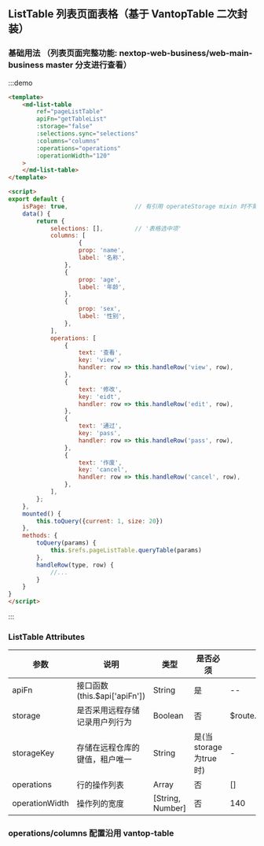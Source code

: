 <!--
 * @Author: lingyong.zeng
 * @Date: 2021-08-06 15:37:00
 * @LastEditors: 蔡远程
 * @LastEditTime: 2021-08-26 14:27:46
 * @Description: 
-->
## ListTable 列表页面表格（基于 VantopTable 二次封装）


### 基础用法 （列表页面完整功能: nextop-web-business/web-main-business master 分支进行查看）


:::demo

```html
<template>
    <md-list-table
        ref="pageListTable"
        apiFn="getTableList"
        :storage="false"
        :selections.sync="selections"
        :columns="columns"
        :operations="operations"
        :operationWidth="120"
    >
    </md-list-table>
</template>

<script>
export default {
    isPage: true,                   // 有引用 operateStorage mixin 时不需要指定该属性
    data() {
        return {
            selections: [],         // '表格选中项'
            columns: [              
                    {
                    prop: 'name',
                    label: '名称',
                },
                {
                    prop: 'age',
                    label: '年龄',
                },
                {
                    prop: 'sex',
                    label: '性别',
                },
            ],
            operations: [
                {
                    text: '查看',
                    key: 'view',
                    handler: row => this.handleRow('view', row),
                },
                {
                    text: '修改',
                    key: 'eidt',
                    handler: row => this.handleRow('edit', row),
                },
                {
                    text: '通过',
                    key: 'pass',
                    handler: row => this.handleRow('pass', row),
                },
                {
                    text: '作废',
                    key: 'cancel',
                    handler: row => this.handleRow('cancel', row),
                },
            ],
        };
    },
    mounted() {
        this.toQuery({current: 1, size: 20})
    },
    methods: {
        toQuery(params) {
            this.$refs.pageListTable.queryTable(params)
        },
        handleRow(type, row) {
            //...
        }
    }
}
</script>
```
:::

### ListTable Attributes

| 参数                   | 说明                    | 类型           | 是否必须 | 默认值 |
| -- | -- | -- | -- | -- |
| apiFn                 | 接口函数(this.$api['apiFn']) | String    | 是     | -- |          
| storage               | 是否采用远程存储记录用户列行为  | Boolean    | 否                   | $route.path+'_table'  |
| storageKey            | 存储在远程仓库的键值，租户唯一  | String     | 是(当storage为true时) | -      |
| operations            | 行的操作列表                       | Array            | 否                    | []     |
| operationWidth        | 操作列的宽度                       | [String, Number] | 否                    | 140    |

### operations/columns 配置沿用 vantop-table

